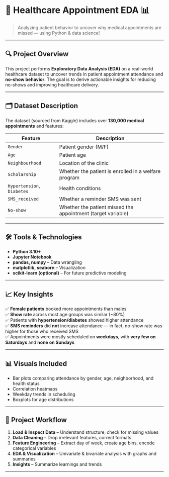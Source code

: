# 🏥 Healthcare Appointment EDA 📊

> Analyzing patient behavior to uncover why medical appointments are missed — using Python & data science!

---

## 🔍 Project Overview

This project performs **Exploratory Data Analysis (EDA)** on a real-world healthcare dataset to uncover trends in patient appointment attendance and **no-show behavior**. The goal is to derive actionable insights for reducing no-shows and improving healthcare delivery.

---

## 🗂️ Dataset Description

The dataset (sourced from Kaggle) includes over **130,000 medical appointments** and features:

| Feature | Description |
|---------|-------------|
| `Gender` | Patient gender (M/F) |
| `Age` | Patient age |
| `Neighbourhood` | Location of the clinic |
| `Scholarship` | Whether the patient is enrolled in a welfare program |
| `Hypertension`, `Diabetes` | Health conditions |
| `SMS_received` | Whether a reminder SMS was sent |
| `No-show` | Whether the patient missed the appointment (target variable) |

---

## 🛠️ Tools & Technologies

- **Python 3.10+**
- **Jupyter Notebook**
- **pandas, numpy** – Data wrangling  
- **matplotlib, seaborn** – Visualization  
- **scikit-learn (optional)** – For future predictive modeling

---

## 📈 Key Insights

✅ **Female patients** booked more appointments than males  
✅ **Show rate** across most age groups was similar (~80%)  
✅ Patients with **hypertension/diabetes** showed higher attendance  
✅ **SMS reminders** did **not** increase attendance — in fact, no-show rate was higher for those who received SMS  
✅ Appointments were mostly scheduled on **weekdays**, with **very few on Saturdays** and **none on Sundays**

---

## 📊 Visuals Included

- Bar plots comparing attendance by gender, age, neighborhood, and health status  
- Correlation heatmaps  
- Weekday trends in scheduling  
- Boxplots for age distributions  

---

## 🧹 Project Workflow

1. **Load & Inspect Data** – Understand structure, check for missing values  
2. **Data Cleaning** – Drop irrelevant features, correct formats  
3. **Feature Engineering** – Extract day of week, create age bins, encode categorical variables  
4. **EDA & Visualization** – Univariate & bivariate analysis with graphs and summaries  
5. **Insights** – Summarize learnings and trends  

---
